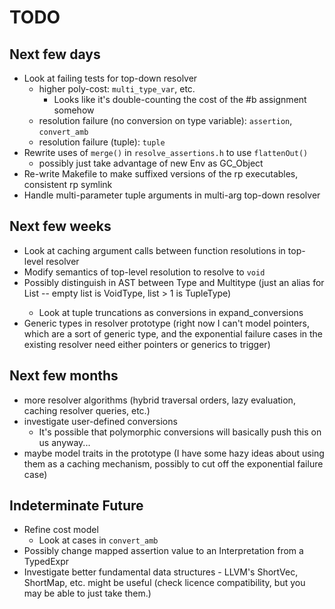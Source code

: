# TODO #

## Next few days ##
* Look at failing tests for top-down resolver
  * higher poly-cost: `multi_type_var`, etc.
    * Looks like it's double-counting the cost of the #b assignment somehow
  * resolution failure (no conversion on type variable): `assertion`, `convert_amb`
  * resolution failure (tuple): `tuple`
* Rewrite uses of `merge()` in `resolve_assertions.h` to use `flattenOut()`
  * possibly just take advantage of new Env as GC_Object
* Re-write Makefile to make suffixed versions of the rp executables, consistent rp symlink
* Handle multi-parameter tuple arguments in multi-arg top-down resolver

## Next few weeks ##
* Look at caching argument calls between function resolutions in top-level resolver
* Modify semantics of top-level resolution to resolve to `void`
* Possibly distinguish in AST between Type and Multitype (just an alias for List<Type> -- empty list is VoidType, list > 1 is TupleType)
  * Look at tuple truncations as conversions in expand_conversions
* Generic types in resolver prototype (right now I can't model pointers, which are a sort of generic type, and the exponential failure cases in the existing resolver need either pointers or generics to trigger)

## Next few months ##
* more resolver algorithms (hybrid traversal orders, lazy evaluation, caching resolver queries, etc.)
* investigate user-defined conversions
  * It's possible that polymorphic conversions will basically push this on us anyway...
* maybe model traits in the prototype (I have some hazy ideas about using them as a caching mechanism, possibly to cut off the exponential failure case)

## Indeterminate Future ##
* Refine cost model
  * Look at cases in `convert_amb`
* Possibly change mapped assertion value to an Interpretation from a TypedExpr
* Investigate better fundamental data structures - LLVM's ShortVec, ShortMap, etc. might be useful (check licence compatibility, but you may be able to just take them.)
